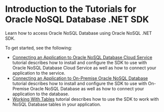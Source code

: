 # Introduction to the Tutorials for Oracle NoSQL Database .NET SDK

Learn how to access Oracle NoSQL Database using Oracle NoSQL .NET SDK.

To get started, see the following:

* [Connecting an Application to Oracle NoSQL Database Cloud Service](connect-cloud.md)
tutorial describes how to install and configure the SDK to use with Oracle
NoSQL Database Cloud Service as well as how to connect your application to the
service.
* [Connecting an Application to On-Premise Oracle NoSQL Database](connect-on-prem.md)
tutorial describes how to install and configure the SDK to use with On-Premise
Oracle NoSQL Database as well as how to connect your application to the
database.
* [Working With Tables](tables.md) tutorial describes how to use the SDK to
work with NoSQL Database tables in your application.
